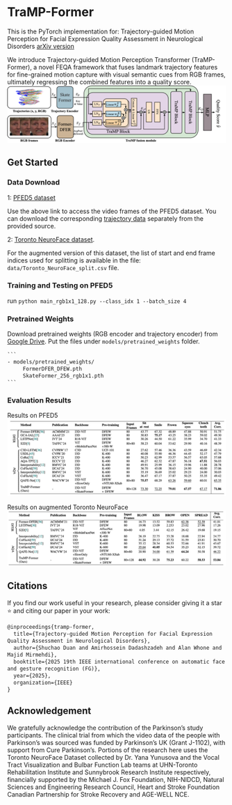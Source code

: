 # TraMP-Former
This is the PyTorch implementation for: Trajectory-guided Motion Perception for Facial Expression Quality Assessment in Neurological Disorders
[arXiv version](https://arxiv.org/abs/2504.09530)


We introduce Trajectory-guided Motion Perception Transformer (TraMP-Former), a novel FEQA framework that fuses landmark trajectory features for fine-grained motion capture with visual semantic cues from RGB frames, ultimately regressing the combined features into a quality score.
![pipeline](imgs/pipeline.png)


## Get Started

### Data Download

1: [PFED5 dataset](https://github.com/shuchaoduan/QAFE-Net)

Use the above link to access the video frames of the PFED5 dataset.
You can download the corresponding [trajectory data](https://drive.google.com/file/d/1Hw_Bkf2yzGbvGobtb2Rr8NkjyfvueHLF/view?usp=sharing) separately from the provided source.

2: [Toronto NeuroFace dataset](https://slp.utoronto.ca/faculty/yana-yunusova/speech-production-lab/datasets/). 

For the augmented version of this dataset, the list of start and end frame indices used for splitting is available in the file: `data/Toronto_NeuroFace_split.csv` file. 

### Training and Testing on PFED5
run ```python main_rgb1x1_128.py --class_idx 1 --batch_size 4```

### Pretrained Weights
Download pretrained weights (RGB encoder and trajectory encoder) from [Google Drive](https://drive.google.com/drive/folders/1BM9wnYs2_n8Y57Nb5RCSzHeV9weR9MVN?usp=sharing). Put the files under `models/pretrained_weights` folder.

	```
	- models/pretrained_weights/
		 FormerDFER_DFEW.pth
		 SkateFormer_256_rgb1x1.pth
	```
 
 ### Evaluation Results
Results on PFED5
![results_pfed5](imgs/Results_PFED5.jpg)

Results on augmented Toronto NeuroFace
![results_toronto](imgs/Results_Toronto.jpg)

## Citations
If you find our work useful in your research, please consider giving it a star ⭐ and citing our paper in your work:

```
@inproceedings{tramp-former,
  title={Trajectory-guided Motion Perception for Facial Expression Quality Assessment in Neurological Disorders},
  author={Shuchao Duan and Amirhossein Dadashzadeh and Alan Whone and Majid Mirmehdi},
  booktitle={2025 19th IEEE international conference on automatic face and gesture recognition (FG)},
  year={2025},
  organization={IEEE}
}

```

## Acknowledgement
We gratefully acknowledge the contribution of the Parkinson’s study participants. The clinical trial from which the video data of the people with Parkinson’s was sourced was funded by Parkinson’s UK (Grant J-1102), with support from Cure Parkinson’s. Portions of the research here uses the Toronto NeuroFace Dataset collected by Dr. Yana Yunusova and the Vocal Tract Visualization and Bulbar Function Lab teams at UHN-Toronto Rehabilitation Institute and Sunnybrook Research Institute respectively, financially supported by the Michael J. Fox Foundation, NIH-NIDCD, Natural Sciences and Engineering Research Council, Heart and Stroke Foundation Canadian Partnership for Stroke Recovery and AGE-WELL NCE.







